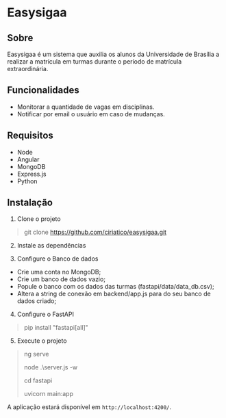 # Easysigaa

## Sobre
Easysigaa é um sistema que auxilia os alunos da Universidade de Brasília a realizar a matrícula em turmas durante o período de matrícula extraordinária.

## Funcionalidades 
 - Monitorar a quantidade de vagas em disciplinas.
 - Notificar por email o usuário em caso de mudanças.

## Requisitos
  - Node
  - Angular
  - MongoDB
  - Express.js
  - Python

## Instalação

1. Clone o projeto

> git clone https://github.com/ciriatico/easysigaa.git

2. Instale as dependências 

> 

3. Configure o Banco de dados

  - Crie uma conta no MongoDB;
  - Crie um banco de dados vazio;
  - Popule o banco com os dados das turmas (fastapi/data/data_db.csv);
  - Altera a string de conexão em backend/app.js para do seu banco de dados criado;

4. Configure o FastAPI

  > pip install "fastapi[all]"

5. Execute o projeto

> ng serve
> 
> node .\server.js -w
> 
> cd fastapi 
> 
> uvicorn main:app

A aplicação estará disponível em `http://localhost:4200/`.


